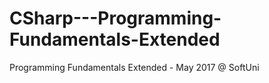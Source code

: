 # CSharp---Programming-Fundamentals-Extended
Programming Fundamentals Extended - May 2017 @ SoftUni
